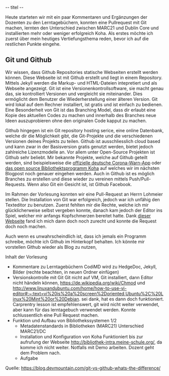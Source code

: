 -- titel --

Heute starteten wir mit ein paar Kommentaren und Ergänzungen der Dozenten zu den Lerntagebüchern, konnten eine Pullrequest mit Git machen, lernten den Unterschied zwischen MARC21 und Dublin Core und installierten mehr oder weniger erfolgreich Koha. Als erstes möchte ich zuerst über mein heutiges Vertiefungsthema reden, bevor ich auf die restlichen Punkte eingehe. 

## Git und Github

Wir wissen, dass Github Repositories statische Webseiten erstellt werden können. Diese Webseite ist mit Github erstellt und liegt in einem Repository. Mittels Jekyll werden die Markup- und HTML-Dateien intepretiert und als Webseite angezeigt. 
Git ist eine Versionenkontrollsoftware, sie macht genau das, sie kontrolliert Versionen und vergleicht sie miteinander. Dies ermöglicht dem Benutzer die Wiederherstellung einer älteren Version. Git wird lokal auf dem Rechner installiert, ist gratis und ist einfach zu bedienen. Eine Besonderheit von Git ist das Branching Model, dass dir erlaubt eine Kopie des aktuellen Codes zu machen und innerhalb des Branches neue Ideen auszuprobieren ohne den originalen Code kapput zu machen. 

Github hingegen ist ein Git repository hosting serice, eine online Datenbank, welche dir die Möglichkeit gibt, die Git-Projekte und die verschiedenen Versionen deines Projekts zu teilen. Github ist ausschliesslich cloud based und kann zwar in der Basisversion gratis genutzt werden, bietet jedoch zahlreiche Lizenzmodelle an. Vor allem unter Open-Source Projekten ist Github sehr beliebt. Mir bekannte Projekte, welche auf Github geteilt werden, sind beispielsweise die [offizielle deutsche Corona-Warn-App](https://github.com/corona-warn-app) oder [das open source Bibliothektsprogramm Koha](https://github.com/Koha-Community/Koha) auf welches wir im nächsten Blogpost noch genauer eingehen werden. Auch in Github ist es möglich Branches zu erstellen und diese wieder zu vereinen mittels Push/Pull-Requests. Wenn also Git ein Gesicht ist, ist Github Facebook. 

Im Rahmen der Vorlesung konnten wir eine Pull-Request an Herrn Lohmeier stellen.  Die Installation von Git war erfolgreich, jedoch war ich unfähig den Texteditor zu benutzen. Zuerst fehlten mir die Rechte, welche ich mir glücklicherweise selbst vergeben konnte, danach kam jedoch der Editor ins Spiel, welcher mir anfangs Kopfschmerzen bereitet hatte. Dank [dieser Webseite](http://www.linuxandubuntu.com/home/how-to-use-vi-editor#:~:text=vi%20is%20a%20screen%2Doriented,Ubuntu%2C%20Linux%20Mint%20or%20Debian) fand ich mich dann doch noch zurecht und konnte die Request doch noch machen. 

Auch wenn es unwahrscheindlich ist, dass ich jemals ein Programm schreibe, möchte ich Github im Hinterkopf behalten. Ich könnte mir vorstellen Github wieder als Blog zu nutzen, 



Inhalt der Vorlesung
- Kommentare zu Lerntagebüchern
  CodiMD wird zu HedgeDoc, Jekyll, Bilder (rechte beachten, in neuen Ordner einfügen)
- Versionskontrolle mit Git
  Git nicht auf VM, Git installiert, dann Editor nicht händeln können, https://de.wikipedia.org/wiki/Chmod und http://www.linuxandubuntu.com/home/how-to-use-vi-editor#:~:text=vi%20is%20a%20screen%2Doriented,Ubuntu%2C%20Linux%20Mint%20or%20Debian. sei dank, hat es dann doch funktioniert.
  Carprentry lesson ist empfehlenswert, git wird nicht weiter verwendet, aber kann für das lerntagebuch verwendet werden. Konnte schlussentlich eine Pull Request machen.
- Funktion und Aufbau von Bibliothekssystemen 1/2 
  - Metadatenstandards in Bibliotheken (MARC21)
    Unterschied MARC21/DC
  - Installation und Konfiguration von Koha
    Funktioniert bis zur aufrufung der Webseite http://bibliothek-intra.meine-schule.org/, da komme ich nicht weiter. Notfalls mit Demo arbeiten. Dozent geht dem Problem nach. 
  - Aufgabe



Quelle:
https://blog.devmountain.com/git-vs-github-whats-the-difference/
